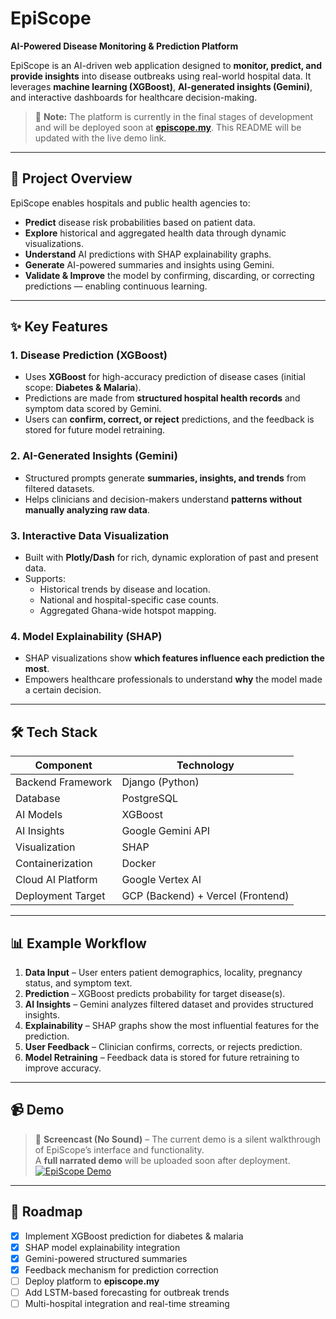 # **EpiScope**  
**AI-Powered Disease Monitoring & Prediction Platform**  

EpiScope is an AI-driven web application designed to **monitor, predict, and provide insights** into disease outbreaks using real-world hospital data. It leverages **machine learning (XGBoost)**, **AI-generated insights (Gemini)**, and interactive dashboards for healthcare decision-making.  

> 🚧 **Note:** The platform is currently in the final stages of development and will be deployed soon at **[episcope.my](https://episcope.my)**. This README will be updated with the live demo link.  

---

## **🎯 Project Overview**  
EpiScope enables hospitals and public health agencies to:  
- **Predict** disease risk probabilities based on patient data.  
- **Explore** historical and aggregated health data through dynamic visualizations.  
- **Understand** AI predictions with SHAP explainability graphs.  
- **Generate** AI-powered summaries and insights using Gemini.  
- **Validate & Improve** the model by confirming, discarding, or correcting predictions — enabling continuous learning.  

---

## **✨ Key Features**  

### **1. Disease Prediction (XGBoost)**  
- Uses **XGBoost** for high-accuracy prediction of disease cases (initial scope: **Diabetes & Malaria**).  
- Predictions are made from **structured hospital health records** and symptom data scored by Gemini.  
- Users can **confirm, correct, or reject** predictions, and the feedback is stored for future model retraining.  

### **2. AI-Generated Insights (Gemini)**  
- Structured prompts generate **summaries, insights, and trends** from filtered datasets.  
- Helps clinicians and decision-makers understand **patterns without manually analyzing raw data**.  

### **3. Interactive Data Visualization**  
- Built with **Plotly/Dash** for rich, dynamic exploration of past and present data.  
- Supports:  
  - Historical trends by disease and location.  
  - National and hospital-specific case counts.  
  - Aggregated Ghana-wide hotspot mapping.  

### **4. Model Explainability (SHAP)**  
- SHAP visualizations show **which features influence each prediction the most**.  
- Empowers healthcare professionals to understand **why** the model made a certain decision.  

---

## **🛠️ Tech Stack**  

| **Component**        | **Technology** |
|----------------------|----------------|
| Backend Framework    | Django (Python) |
| Database             | PostgreSQL |
| AI Models            | XGBoost |
| AI Insights          | Google Gemini API |
| Visualization        | SHAP|
| Containerization     | Docker |
| Cloud AI Platform    | Google Vertex AI |
| Deployment Target    | GCP (Backend) + Vercel (Frontend) |

---

## **📊 Example Workflow**  

1. **Data Input** – User enters patient demographics, locality, pregnancy status, and symptom text.  
2. **Prediction** – XGBoost predicts probability for target disease(s).  
3. **AI Insights** – Gemini analyzes filtered dataset and provides structured insights.  
4. **Explainability** – SHAP graphs show the most influential features for the prediction.  
5. **User Feedback** – Clinician confirms, corrects, or rejects prediction.  
6. **Model Retraining** – Feedback data is stored for future retraining to improve accuracy.  

---

## **📹 Demo**  

> 🎥 **Screencast (No Sound)** – The current demo is a silent walkthrough of EpiScope’s interface and functionality.  
A **full narrated demo** will be uploaded soon after deployment.  
[![EpiScope Demo](https://img.youtube.com/vi/KRDk5LWtfSo/0.jpg)](https://youtu.be/KRDk5LWtfSo)

---

## **🚀 Roadmap**  

- [x] Implement XGBoost prediction for diabetes & malaria  
- [x] SHAP model explainability integration  
- [x] Gemini-powered structured summaries  
- [x] Feedback mechanism for prediction correction  
- [ ] Deploy platform to **episcope.my**  
- [ ] Add LSTM-based forecasting for outbreak trends  
- [ ] Multi-hospital integration and real-time streaming  
